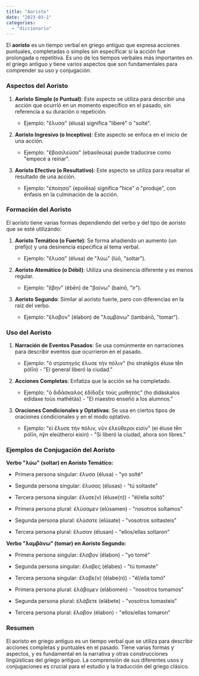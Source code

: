 ```yaml
---
title: "Aoristo"
date: "2023-03-1"
categories: 
  - "diccionario"
---
```


El **aoristo** es un tiempo verbal en griego antiguo que expresa acciones puntuales, completadas o simples sin especificar si la acción fue prolongada o repetitiva. Es uno de los tiempos verbales más importantes en el griego antiguo y tiene varios aspectos que son fundamentales para comprender su uso y conjugación.

### Aspectos del Aoristo

1. **Aoristo Simple (o Puntual)**: Este aspecto se utiliza para describir una acción que ocurrió en un momento específico en el pasado, sin referencia a su duración o repetición.
    - Ejemplo: "ἔλυσα" (élusa) significa "liberé" o "solté".

3. **Aoristo Ingresivo (o Inceptivo)**: Este aspecto se enfoca en el inicio de una acción.
    - Ejemplo: "ἔβασιλεύσα" (ebasileúsa) puede traducirse como "empecé a reinar".

5. **Aoristo Efectivo (o Resultativo)**: Este aspecto se utiliza para resaltar el resultado de una acción.
    - Ejemplo: "ἐποίησα" (epoíēsa) significa "hice" o "produje", con énfasis en la culminación de la acción.

### Formación del Aoristo

El aoristo tiene varias formas dependiendo del verbo y del tipo de aoristo que se esté utilizando:

1. **Aoristo Temático (o Fuerte)**: Se forma añadiendo un aumento (un prefijo) y una desinencia específica al tema verbal.
    - Ejemplo: "ἔλυσα" (élusa) de "λύω" (lúō, "soltar").

3. **Aoristo Atemático (o Débil)**: Utiliza una desinencia diferente y es menos regular.
    - Ejemplo: "ἔβην" (ébēn) de "βαίνω" (baínō, "ir").

5. **Aoristo Segundo**: Similar al aoristo fuerte, pero con diferencias en la raíz del verbo.
    - Ejemplo: "ἔλαβον" (élabon) de "λαμβάνω" (lambánō, "tomar").

### Uso del Aoristo

1. **Narración de Eventos Pasados**: Se usa comúnmente en narraciones para describir eventos que ocurrieron en el pasado.
    - Ejemplo: "ὁ στρατηγὸς ἔλυσε τὴν πόλιν" (ho stratēgòs éluse tḕn pólīn) - "El general liberó la ciudad."

3. **Acciones Completas**: Enfatiza que la acción se ha completado.
    - Ejemplo: "ὁ διδάσκαλος ἐδίδαξε τοὺς μαθητάς" (ho didáskalos edídaxe toùs mathētás) - "El maestro enseñó a los alumnos."

5. **Oraciones Condicionales y Optativas**: Se usa en ciertos tipos de oraciones condicionales y en el modo optativo.
    - Ejemplo: "εἰ ἔλυσε τὴν πόλιν, νῦν ἐλεύθεροι εἰσίν" (ei éluse tḕn pólīn, nŷn eleútheroi eisin) - "Si liberó la ciudad, ahora son libres."

### Ejemplos de Conjugación del Aoristo

**Verbo "λύω" (soltar) en Aoristo Temático:**

- Primera persona singular: ἔλυσα (élusa) - "yo solté"

- Segunda persona singular: ἔλυσας (élusas) - "tú soltaste"

- Tercera persona singular: ἔλυσε(ν) (éluse(n)) - "él/ella soltó"

- Primera persona plural: ἐλύσαμεν (elúsamen) - "nosotros soltamos"

- Segunda persona plural: ἐλύσατε (elúsate) - "vosotros soltasteis"

- Tercera persona plural: ἔλυσαν (élusan) - "ellos/ellas soltaron"

**Verbo "λαμβάνω" (tomar) en Aoristo Segundo:**

- Primera persona singular: ἔλαβον (élabon) - "yo tomé"

- Segunda persona singular: ἔλαβες (élabes) - "tú tomaste"

- Tercera persona singular: ἔλαβε(ν) (élabe(n)) - "él/ella tomó"

- Primera persona plural: ἐλάβομεν (elábomen) - "nosotros tomamos"

- Segunda persona plural: ἐλάβετε (elábete) - "vosotros tomasteis"

- Tercera persona plural: ἔλαβον (élabon) - "ellos/ellas tomaron"

### Resumen

El aoristo en griego antiguo es un tiempo verbal que se utiliza para describir acciones completas y puntuales en el pasado. Tiene varias formas y aspectos, y es fundamental en la narrativa y otras construcciones lingüísticas del griego antiguo. La comprensión de sus diferentes usos y conjugaciones es crucial para el estudio y la traducción del griego clásico.
